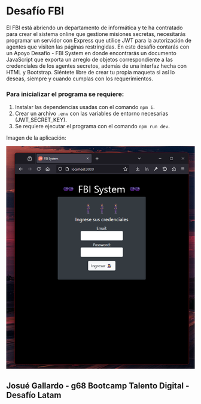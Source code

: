 # Desafío FBI

El FBI está abriendo un departamento de informática y te ha contratado para crear el sistema
online que gestione misiones secretas, necesitarás programar un servidor con Express que
utilice JWT para la autorización de agentes que visiten las páginas restringidas.
En este desafío contarás con un Apoyo Desafío - FBI System en donde encontrarás un
documento JavaScript que exporta un arreglo de objetos correspondiente a las credenciales
de los agentes secretos, además de una interfaz hecha con HTML y Bootstrap. Siéntete libre
de crear tu propia maqueta si así lo deseas, siempre y cuando cumplas con los
requerimientos.

### Para inicializar el programa se requiere:

1. Instalar las dependencias usadas con el comando `npm i`.
2. Crear un archivo `.env` con las variables de entorno necesarias (JWT_SECRET_KEY).
3. Se requiere ejecutar el programa con el comando `npm run dev`.

Imagen de la aplicación:

![FBI](./screenshot/1.png)

## Josué Gallardo - g68 Bootcamp Talento Digital - Desafío Latam
